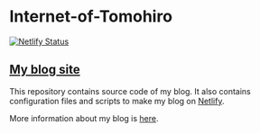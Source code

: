 # Internet-of-Tomohiro
[![Netlify Status](https://api.netlify.com/api/v1/badges/c4b089ca-68e0-4353-add4-87bd9db9281b/deploy-status)](https://app.netlify.com/sites/internet-of-tomohiro/deploys)
## [My blog site](https://internet-of-tomohiro.netlify.app/)

This repository contains source code of my blog.
It also contains configuration files and scripts to make my blog on [Netlify](https://www.netlify.com/).

More information about my blog is [here](https://internet-of-tomohiro.netlify.app/aboutThisBlog.en.html).

